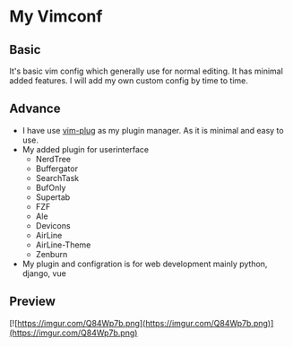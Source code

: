 
# My Vimconf


## Basic

It's basic vim config which generally use for normal editing. It has minimal added features.
I will add my own custom config by time to time.

## Advance

* I have use [vim-plug](https://github.com/junegunn/vim-plug) as my plugin manager. As it is minimal and easy to use.
* My added plugin for userinterface
  * NerdTree
  * Buffergator
  * SearchTask
  * BufOnly
  * Supertab
  * FZF
  * Ale
  * Devicons
  * AirLine
  * AirLine-Theme
  * Zenburn
* My plugin and configration is for web development mainly python, django, vue

## Preview

[![https://imgur.com/Q84Wp7b.png](https://imgur.com/Q84Wp7b.png)](https://imgur.com/Q84Wp7b.png)
